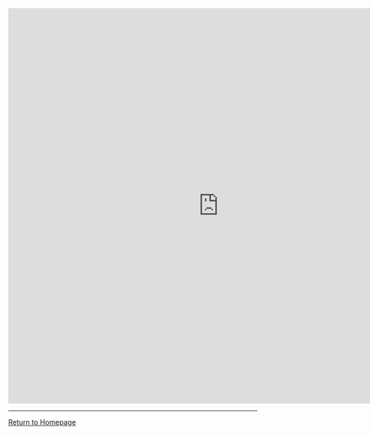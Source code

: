 <embed src="https://dgole.github.io/pdfs/Professional_CV.pdf" width="850" height="800" type="application/pdf" />

------
[Return to Homepage](https://dgole.github.io)
